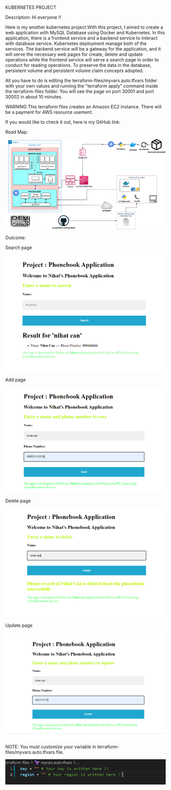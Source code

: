 KUBERNETES PROJECT

Description: 
Hi everyone !!

Here is my another kubernetes project.With this project, I aimed to create a web application with MySQL Database using Docker and Kubernetes. In this application, there is a frontend service and a backend service to interact with database service. Kubernetes deployment manage both of the services. The backend service will be a gateway for the application, and it will serve the necessary web pages for create, delete and update operations while the frontend service will serve a search page in order to conduct for reading operations. To preserve the data in the database, persistent volume and persistent volume claim concepts adopted.

All you have to do is editing the terraform-files/myvars.auto.tfvars folder with your own values and running the "terraform apply" command inside the terraform-files folder. You will see the page on port 30001 and port 30002 in about 10 minutes.

WARNING This terraform files creates an Amazon EC2 instance. There will be a payment for AWS resource usement.

If you would like to check it out, here is my GitHub link:

Road Map: 

![Project_207](project-images/project-road-map.png)

Outcome:

Search page

![Project_207](project-images/search.PNG)

Add page 

![Project_207](project-images/add.PNG)

Delete page

![Project_207](project-images/delete.PNG)

Update page

![Project_207](project-images/update.PNG)


NOTE: You must customize your variable in terraform-files/myvars.auto.tfvars file.

![Project_207](project-images/myvars.PNG)


